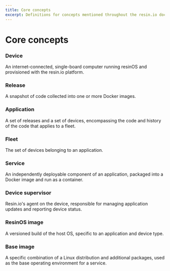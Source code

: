 ```yaml
---
title: Core concepts
excerpt: Definitions for concepts mentioned throughout the resin.io documentation
---
```


# Core concepts

### Device 

An internet-connected, single-board computer running resinOS and provisioned with the resin.io platform.

### Release 

A snapshot of code collected into one or more Docker images.

### Application 

A set of releases and a set of devices, encompassing the code and history of the code that applies to a fleet.

### Fleet 

The set of devices belonging to an application.

### Service 

An independently deployable component of an application, packaged into a Docker image and run as a container.

### Device supervisor

Resin.io's agent on the device, responsible for managing application updates and reporting device status.

### ResinOS image

A versioned build of the host OS, specific to an application and device type.

### Base image

A specific combination of a Linux distribution and additional packages, used as the base operating environment for a service.
